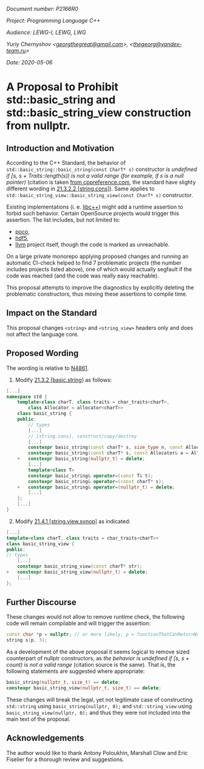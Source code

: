 _Document number: P2166R0_

_Project: Programming Language C++_

_Audience: LEWG-I, LEWG, LWG_

_Yuriy Chernyshov \<georgthegreat@gmail.com\>, \<thegeorg@yandex-team.ru\>_

_Date: 2020-05-06_

# A Proposal to Prohibit std::basic_string and std::basic_string_view construction from nullptr.

## Introduction and Motivation

According to the C++ Standard, the behavior of `std::basic_string::basic_string(const CharT* s)` constructor _is undefined if [s, s + Traits::length(s)) is not a valid range (for example, if s is a null pointer)_ (citation is taken [from cppreference.com](https://en.cppreference.com/w/cpp/string/basic_string/basic_string), the standard have slighty different wording in [21.3.2.2 [string.cons]](https://wg21.link/string.cons#12)). Same applies to `std::basic_string_view::basic_string_view(const CharT* s)` constructor.

Existing implementations (i. e. [libc++](https://github.com/llvm/llvm-project/blob/1b678ee8a6cc7510801b7c5be2bcde08ff8bbd6e/libcxx/include/string#L822)) might add a runtime assertion to forbid such behavior. Certain OpenSource projects would trigger this assertion. The list includes, but not limited to:

* [poco](https://github.com/pocoproject/poco/blob/3fc3e5f5b8462f7666952b43381383a79b8b5d92/Data/ODBC/include/Poco/Data/ODBC/Extractor.h#L465),
* [hdf5](https://bitbucket.hdfgroup.org/projects/HDFFV/repos/hdf5/browse/c++/src/H5PropList.cpp#558),
* [llvm](https://github.com/llvm/llvm-project/blob/ca09dab303f4fd72343be10dbd362b60a5f91c45/llvm/lib/Target/NVPTX/NVPTXAsmPrinter.cpp#L1319) project itself, though the code is marked as unreachable.

On a large private monorepo applying proposed changes and running an automatic CI-check helped to find 7 problematic projects (the number includes projects listed above), one of which would actually segfault if the code was reached (and the code was really easy reachable).

This proposal attempts to improve the diagnostics by explicitly deleting the problematic constructors, thus moving these assertions to compile time.

## Impact on the Standard

This proposal changes `<string>` and `<string_view>` headers only and does not affect the language core.

## Proposed Wording

The wording is relative to [N4861](https://wg21.link/n4861).

1. Modify [21.3.2 [basic.string]](https://wg21.link/basic.string) as follows:

```cpp
[...]
namespace std {
    template<class charT, class traits = char_traits<charT>,
        class Allocator = allocator<charT>>
    class basic_string {
    public:
        // types
        [...]
        // [string.cons], construct/copy/destroy
        [...]
        constexpr basic_string(const charT* s, size_type n, const Allocator& a = Allocator());
        constexpr basic_string(const charT* s, const Allocator& a = Allocator());
    +   constexpr basic_string(nullptr_t) = delete;
        [...]
        template<class T>
        constexpr basic_string& operator=(const T& t);
        constexpr basic_string& operator=(const charT* s);
    +   constexpr basic_string& operator=(nullptr_t) = delete;
        [...]
    };
    [...]
}
```

2. Modify [21.4.1 [string.view.synop]](https://wg21.link/string.view.synop) as indicated:

```cpp
[...]
template<class charT, class traits = char_traits<charT>>
class basic_string_view {
public:
// types
    [...]
    constexpr basic_string_view(const charT* str);
+   constexpr basic_string_view(nullptr_t) = delete;
    [...]
};
```

## Further Discourse

These changes would not allow to remove runtime check, the following code will remain compilable and will trigger the assertion:

```cpp
const char *p = nullptr; // or more likely, p = functionThatCanReturnNull()
string s(p, 3);
```

As a development of the above proposal it seems logical to remove sized counterpart of nullptr constructors,  as _the behavior is undefined if [s, s + count) is not a valid range_ (citation source is the same). That is, the following statements are suggested where appropriate:

```cpp
basic_string(nullptr_t, size_t) == delete;
constexpr basic_string_view(nullptr_t, size_t) == delete;
```

These changes will break the legal, yet not legitimate case of constructing `std::string` using `basic_string(nullptr, 0);` and `std::string_view` using `basic_string_view(nullptr, 0);` and thus they were not included into the main text of the proposal.

## Acknowledgements

The author would like to thank Antony Poloukhin, Marshall Clow and Eric Fiselier for a thorough review and suggestions.
